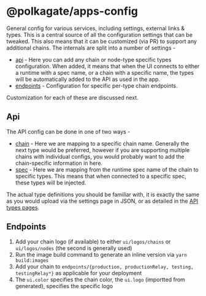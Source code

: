 # @polkagate/apps-config

General config for various services, including settings, external links & types. This is a central source of all the configuration settings that can be tweaked. This also means that it can be customized (via PR) to support any additional chains. The internals are split into a number of settings -

- [api](./src/api) - Here you can add any chain or node-type specific types configuration. When added, it means that when the UI connects to either a runtime with a spec name, or a chain with a specific name, the types will be automatically added to the API as used in the app.
- [endpoints](./src/endpoints) - Configuration for specific per-type chain endpoints.

Customization for each of these are discussed next.

## Api

The API config can be done in one of two ways -

- [chain](./src/api/chain) - Here we are mapping to a specific chain name. Generally the next type would be preferred, however if you are supporting multiple chains with individual configs, you would probably want to add the chain-specific information in here.
- [spec](./src/api/spec) - Here we are mapping from the runtime spec name of the chain to specific types. This means that when connected to a specific spec, these types will be injected.

The actual type definitions you should be familiar with, it is exactly the same as you would upload via the settings page in JSON, or as detailed in the [API types pages](https://polkadot.js.org/api/start/types.extend.html#extending-types).


## Endpoints

1. Add your chain logo (if available) to either `ui/logos/chains` or `ui/logos/nodes` (the second is generally used)
2. Run the image build command to generate an inline version via `yarn build:images`
3. Add your chain to `endpoints/{production, productionRelay, testing, testingRelay*}` as applicable for your deployment
3. The `ui.color` specifies the chain color, the `ui.logo` (importted from generated), specifies the specific logo

